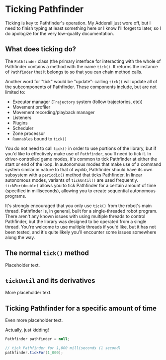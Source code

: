 # Ticking Pathfinder
Ticking is key to Pathfinder's operation. My Adderall just wore off, but I
need to finish typing at least something here or I know I'll forget to later,
so I do apologize for the very low-quality documentation.

## What does ticking do?
The `Pathfinder` class (the primary interface for interacting with the whole of
Pathfinder contains a method with the name `tick()`. It returns the instance of
`Pathfinder` that it belongs to so that you can chain method calls.

Another word for "tick" would be "update": calling `tick()` will update all of
the subcomponents of Pathfinder. These components include, but are not limited
to:
- Executor manager (`Trajectory` system (follow trajectories, etc))
- Movement profiler
- Movement recording/playback manager
- Listeners
- Plugins
- Scheduler
- Zone processor
- `Runnable`s bound to `tick()`

You do not need to call `tick()` in order to use portions of the library, but
if you'd like to effectively make use of `Pathfinder`, you'll need to tick it.
In driver-controlled game modes, it's common to tick Pathfinder at either the
start or end of the loop. In autonomous modes that make use of a command system
similar in nature to that of _wpilib_, Pathfinder should have its own
subsystem with a `periodic()` method that ticks Pathfinder. In linear autonomous
modes, variants of `tickUntil()` are used frequently. `tickFor(double)` allows
you to tick Pathfinder for a certain amount of time (specified in milliseconds),
allowing you to create sequential autonomous programs.

It's strongly encouraged that you only use `tick()` from the robot's main
thread. Pathfinder is, in general, built for a single-threaded robot program.
There aren't any known issues with using multiple threads to control Pathfinder,
but the library was designed to be operated from a single thread. You're welcome
to use multiple threads if you'd like, but it has not been tested, and it's
quite likely you'll encounter some issues somewhere along the way.

## The normal `tick()` method
Placeholder text.

## `tickUntil` and its derivatives
More placeholder text.

## Ticking Pathfinder for a specific amount of time
Even more placeholder text.

Actually, just kidding!
```java
Pathfinder pathfinder = null;

// tick Pathfinder for 1,000 milliseconds (1 second)
pathfinder.tickFor(1_000);
```

